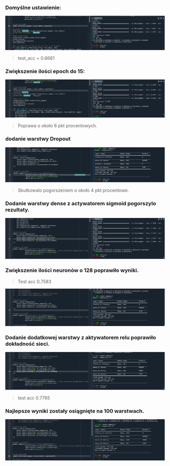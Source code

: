 ### Domyślne ustawienie: 

![image-20200528171805132](image-20200528171805132.png)

> test_acc = 0.6661

### Zwiększenie ilości epoch do 15:

![image-20200528171911423](image-20200528171911423.png)

> Poprawa o około 6 pkt procentowych.

### dodanie warstwy Dropout

![image-20200528174340043](image-20200528174340043.png)

> Skutkowalo pogorszeniem o około 4 pkt procentowe. 

### Dodanie warstwy dense z actywatorem sigmoid pogorszylo rezultaty. 

![image-20200528174817952](image-20200528174817952.png)



### Zwiększenie ilości neuronów o 128 poprawiło wyniki. 

> Test acc 0.7583

![image-20200528175207952](image-20200528175207952.png)

### Dodanie dodatkowej warstwy z aktywatorem relu poprawiło dokładność sieci.

![image-20200528175551756](image-20200528175551756.png)

> test acc 0.7765

### Najlepsze wyniki zostały osiągnięte na 100 warstwach.

![image-20200528180319567](image-20200528180319567.png)

